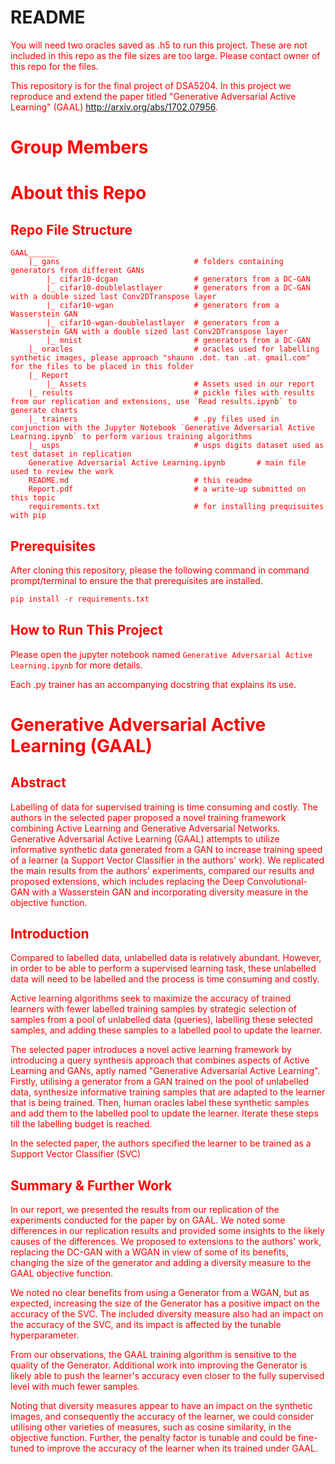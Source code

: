 # README

<font color="red">You will need two oracles saved as .h5 to run this project. These are not included in this repo as the file sizes are too large. Please contact owner of this repo for the files.

This repository is for the final project of DSA5204. In this project we reproduce and extend the paper titled "Generative Adversarial Active Learning" (GAAL) http://arxiv.org/abs/1702.07956.

# Group Members

# About this Repo

## Repo File Structure

```
GAAL______
    |_ gans                              # folders containing generators from different GANs  
        |_ cifar10-dcgan                 # generators from a DC-GAN  
        |_ cifar10-doublelastlayer       # generators from a DC-GAN with a double sized last Conv2DTranspose layer  
        |_ cifar10-wgan                  # generators from a Wasserstein GAN  
        |_ cifar10-wgan-doublelastlayer  # generators from a Wasserstein GAN with a double sized last Conv2DTranspose layer  
        |_ mnist                         # generators from a DC-GAN  
    |_ oracles                           # oracles used for labelling synthetic images, please approach "shaunn .dot. tan .at. gmail.com" for the files to be placed in this folder  
    |_ Report  
        |_ Assets                        # Assets used in our report  
    |_ results                           # pickle files with results from our replication and extensions, use `Read results.ipynb` to generate charts  
    |_ trainers                          # .py files used in conjunction with the Jupyter Notebook `Generative Adversarial Active Learning.ipynb` to perform various training algorithms  
    |_ usps                              # usps digits dataset used as test dataset in replication  
    Generative Adversarial Active Learning.ipynb       # main file used to review the work  
    README.md                            # this readme
    Report.pdf                           # a write-up submitted on this topic
    requirements.txt                     # for installing prequisuites with pip  
````
## Prerequisites

After cloning this repository, please the following command in command prompt/terminal to ensure the that prerequisites are installed.

```python
pip install -r requirements.txt
```
## How to Run This Project

Please open the jupyter notebook named `Generative Adversarial Active Learning.ipynb` for more details.

Each .py trainer has an accompanying docstring that explains its use.

# Generative Adversarial Active Learning (GAAL)

## Abstract

Labelling of data for supervised training is time consuming and costly. The authors in the selected paper proposed a novel training framework combining Active Learning and Generative Adversarial Networks. Generative Adversarial Active Learning (GAAL) attempts to utilize informative synthetic data generated from a GAN to increase training speed of a learner (a Support Vector Classifier in the authors' work). We replicated the main results from the authors' experiments, compared our results and proposed extensions, which includes replacing the Deep Convolutional-GAN with a Wasserstein GAN and incorporating diversity measure in the objective function.

## Introduction

Compared to labelled data, unlabelled data is relatively abundant. However, in order to be able to perform a supervised learning task, these unlabelled data will need to be labelled and the process is time consuming and costly.  

Active learning algorithms seek to maximize the accuracy of trained learners with fewer labelled training samples by strategic selection of samples from a pool of unlabelled data (queries), labelling these selected samples, and adding these samples to a labelled pool to update the learner.  

The selected paper introduces a novel active learning framework by introducing a query synthesis approach that combines aspects of Active Learning and GANs, aptly named "Generative Adversarial Active Learning". Firstly, utilising a generator from a GAN trained on the pool of unlabelled data, synthesize informative training samples that are adapted to the learner that is being trained. Then, human oracles label these synthetic samples and add them to the labelled pool to update the learner. Iterate these steps till the labelling budget is reached.

In the selected paper, the authors specified the learner to be trained as a Support Vector Classifier (SVC)

## Summary & Further Work

In our report, we presented the results from our replication of the experiments conducted for the paper by on GAAL. We noted some differences in our replication results and provided some insights to the likely causes of the differences. We proposed to extensions to the authors' work, replacing the DC-GAN with a WGAN in view of some of its benefits, changing the size of the generator and adding a diversity measure to the GAAL objective function. 

We noted no clear benefits from using a Generator from a WGAN, but as expected, increasing the size of the Generator has a positive impact on the accuracy of the SVC. The included diversity measure also had an impact on the accuracy of the SVC, and its impact is affected by the tunable hyperparameter.

From our observations, the GAAL training algorithm is sensitive to the quality of the Generator. Additional work into improving the Generator is likely able to push the learner's accuracy even closer to the fully supervised level with much fewer samples. 

Noting that diversity measures appear to have an impact on the synthetic images, and consequently the accuracy of the learner, we could consider utilising other varieties of measures, such as cosine similarity, in the objective function. Further, the penalty factor is tunable and could be fine-tuned to improve the accuracy of the learner when its trained under GAAL.
